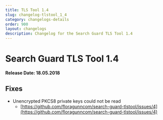 ```yaml
---
title: TLS Tool 1.4
slug: changelog-tlstool_1_4
category: changelogs-details
order: 900
layout: changelogs
description: Changelog for the Search Guard TLS Tool 1.4
---
```


<!---
Copryight 2010 floragunn GmbH
-->

# Search Guard TLS Tool 1.4

**Release Date: 18.05.2018**

## Fixes

* Unencrypted PKCS8 private keys could not be read
  * [https://github.com/floragunncom/search-guard-tlstool/issues/4](https://github.com/floragunncom/search-guard-tlstool/issues/4) 

